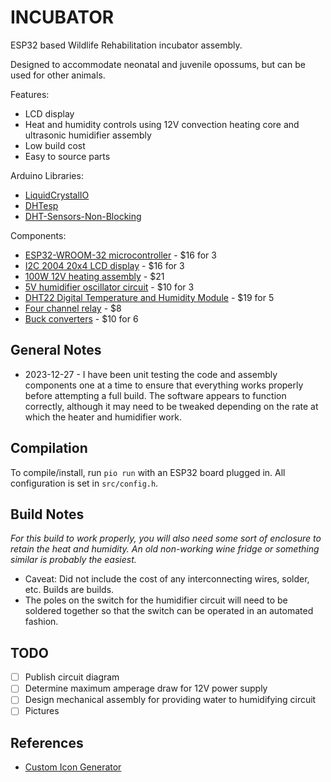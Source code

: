 # INCUBATOR

ESP32 based Wildlife Rehabilitation incubator assembly. 

Designed to accommodate neonatal and juvenile opossums, but can be used for other animals.

Features:
 - LCD display
 - Heat and humidity controls using 12V convection heating core and ultrasonic humidifier assembly
 - Low build cost
 - Easy to source parts

Arduino Libraries:
 - [LiquidCrystalIO](https://www.arduino.cc/reference/en/libraries/liquidcrystal/)
 - [DHTesp](https://github.com/beegee-tokyo/DHTesp)
 - [DHT-Sensors-Non-Blocking](https://github.com/toannv17/DHT-Sensors-Non-Blocking)

Components:
 - [ESP32-WROOM-32 microcontroller](https://www.amazon.com/gp/product/B08D5ZD528/) - $16 for 3
 - [I2C 2004 20x4 LCD display](https://www.amazon.com/gp/product/B0C1G9GBRZ/) - $16 for 3
 - [100W 12V heating assembly](https://www.amazon.com/gp/product/B08YX4ZSFX/) - $21
 - [5V humidifier oscillator circuit](https://www.amazon.com/gp/product/B0C1C79BH3/) - $10 for 3
 - [DHT22 Digital Temperature and Humidity Module](https://www.amazon.com/gp/product/B08RYDMDJF/) - $19 for 5
 - [Four channel relay](https://www.amazon.com/gp/product/B0CJ6MYZ74/) - $8
 - [Buck converters](https://www.amazon.com/gp/product/B01MQGMOKI/) - $10 for 6

## General Notes

 - 2023-12-27 - I have been unit testing the code and assembly components one at a time to ensure that everything works properly before attempting a full build. The software appears to function correctly, although it may need to be tweaked depending on the rate at which the heater and humidifier work. 

## Compilation

To compile/install, run `pio run` with an ESP32 board plugged in. All configuration is set in `src/config.h`.

## Build Notes

_For this build to work properly, you will also need some sort of enclosure to retain the heat and humidity. An old non-working wine fridge or something similar is probably the easiest._

 - Caveat: Did not include the cost of any interconnecting wires, solder, etc. Builds are builds.
 - The poles on the switch for the humidifier circuit will need to be soldered together so that the switch can be operated in an automated fashion.

## TODO

- [ ] Publish circuit diagram
- [ ] Determine maximum amperage draw for 12V power supply
- [ ] Design mechanical assembly for providing water to humidifying circuit
- [ ] Pictures

## References

- [Custom Icon Generator](https://maxpromer.github.io/LCD-Character-Creator/)


